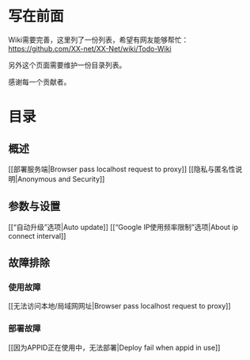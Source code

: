 # 写在前面
Wiki需要完善，这里列了一份列表，希望有网友能够帮忙：  
https://github.com/XX-net/XX-Net/wiki/Todo-Wiki  

另外这个页面需要维护一份目录列表。  
 
感谢每一个贡献者。  

# 目录
## 概述
[[部署服务端|Browser pass localhost request to proxy]]
[[隐私与匿名性说明|Anonymous and Security]]
## 参数与设置
[[“自动升级”选项|Auto update]]
[[“Google IP使用频率限制”选项|About ip connect interval]]
## 故障排除
### 使用故障
[[无法访问本地/局域网网址|Browser pass localhost request to proxy]]
### 部署故障
[[因为APPID正在使用中，无法部署|Deploy fail when appid in use]]
